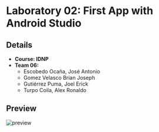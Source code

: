 # Laboratory 02: First App with Android Studio

## Details

- **Course: IDNP**
- **Team 06:**
  - Escobedo Ocaña, José Antonio
  - Gomez Velasco Brian Joseph
  - Gutiérrez Puma, Joel Erick
  - Turpo Coila, Alex Ronaldo

## Preview
![preview](https://user-images.githubusercontent.com/28519864/194474025-32cb69b8-8a88-480a-813d-826beeb1b3b8.png)
